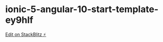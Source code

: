 # ionic-5-angular-10-start-template-ey9hlf

[Edit on StackBlitz ⚡️](https://stackblitz.com/edit/ionic-5-angular-10-start-template-ey9hlf)